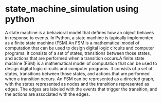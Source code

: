 # state_machine_simulation using python
A state machine is a behavioral model that defines how an object behaves in response to events. 
In Python, a state machine is typically implemented as a finite state machine (FSM).An FSM is a mathematical model of computation that can be used to design digital logic circuits and computer programs. It consists of a set of states, transitions between those states, and actions that are performed when a transition occurs.A finite state machine (FSM) is a mathematical model of computation that can be used to design digital logic circuits and computer programs. It consists of a set of states, transitions between those states, and actions that are performed when a transition occurs. An FSM can be represented as a directed graph, with the states represented as nodes and the transitions represented as edges. The edges are labeled with the events that trigger the transition, and the actions are associated with the edges.


